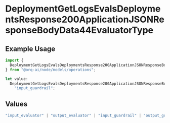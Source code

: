 # DeploymentGetLogsEvalsDeploymentsResponse200ApplicationJSONResponseBodyData44EvaluatorType

## Example Usage

```typescript
import {
  DeploymentGetLogsEvalsDeploymentsResponse200ApplicationJSONResponseBodyData44EvaluatorType,
} from "@orq-ai/node/models/operations";

let value:
  DeploymentGetLogsEvalsDeploymentsResponse200ApplicationJSONResponseBodyData44EvaluatorType =
    "input_guardrail";
```

## Values

```typescript
"input_evaluator" | "output_evaluator" | "input_guardrail" | "output_guardrail"
```